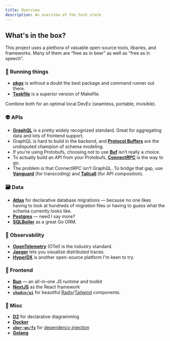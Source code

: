 ```yaml
---
title: Overview
description: An overview of the tech stack
---
```


## What's in the box?

This project uses a plethora of valuable open-source tools, libaries, and frameworks. Many of them are “free as in beer” as well as “free as in speech”.

### 🧰 Running things

- [**pkgx**][pkgx] is without a doubt the best package and command runner out there.
- [**Taskfile**][taskfile] is a superior version of Makefile.

Combine both for an optimal local DevEx (seamless, portable, invisible).

### 👽 APIs

- [**GraphQL**][graphql] is a pretty widely recognized standard. Great for aggregating data and lots of frontend support.
- GraphQL is hard to build in the backend, and [**Protocol Buffers**][protobuf] are the undisputed champion of schema modeling.
- If you’re using Protobufs, choosing not to use [**Buf**][buf] isn’t really a choice.
- To actually build an API from your Protobufs, [**ConnectRPC**][connect] is the way to go.
- The problem is that ConnectRPC isn’t GraphQL. To bridge that gap, use [**Vanguard**][vanguard] (for transcoding) and [**Tailcall**][tailcall] (for API composition).

### 🗃️ Data

- [**Atlas**][atlas] for declarative database migrations — because no one likes having to look at hundreds of migration files or having to guess what the schema currently looks like.
- [**Postgres**][postgres] — need I say more?
- [**SQLBoiler**][sqlboiler] as a great Go ORM.

### 🔭 Observability

- [**OpenTelemetry**][otel] (OTel) is the industry standard.
- [**Jaeger**][jaeger] lets you visualize distributed traces.
- [**HyperDX**][hyperdx] is another open-source platform I'm keen to try.

### 🎨 Frontend

- [**Bun**][bun] — an all-in-one JS runtime and toolkit
- [**NextJS**][nextjs] as the React framework
- [**`shadcn/ui`**][shadcn-ui] for beautiful [Radix][radix]/[Tailwind][tailwind] components.

### 🤷 Misc

- [**D2**][d2] for declarative diagramming
- [**Docker**][docker]
- [**`uber-go/fx`**][fx] for [dependency injection][di]
- [**Golang**][golang]

[atlas]: https://atlasgo.io/
[buf]: https://buf.build/
[bun]: https://bun.sh/
[connect]: https://connectrpc.com/
[d2]: https://d2lang.com/
[di]: https://en.wikipedia.org/wiki/Dependency_injection
[docker]: https://www.docker.com/
[fx]: https://github.com/uber-go/fx
[golang]: https://go.dev/
[graphql]: https://graphql.org/
[hyperdx]: https://www.hyperdx.io/
[jaeger]: https://www.jaegertracing.io/
[nextjs]: https://nextjs.org/
[otel]: https://opentelemetry.io/
[postgres]: https://www.postgresql.org/
[pkgx]: https://pkgx.sh/
[protobuf]: https://protobuf.dev/
[radix]: https://www.radix-ui.com/
[shadcn-ui]: https://ui.shadcn.com/
[sqlboiler]: https://github.com/volatiletech/sqlboiler
[tailcall]: https://tailcall.run/
[tailwind]: https://tailwindcss.com/
[taskfile]: https://taskfile.dev/
[temporal]: https://temporal.io/
[vanguard]: https://github.com/connectrpc/vanguard-go
